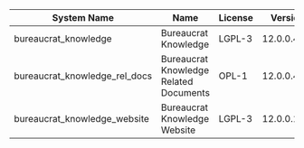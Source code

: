 | System Name | Name | License | Version | Summary | Price |
|---|---|---|---|---|---|
| bureaucrat_knowledge | Bureaucrat Knowledge | LGPL-3 | 12.0.0.41.0 | Bureaucrat Knowledge |  |
| bureaucrat_knowledge_rel_docs | Bureaucrat Knowledge Related Documents | OPL-1 | 12.0.0.4.0 | Bureaucrat Knowledge Related Documents |  |
| bureaucrat_knowledge_website | Bureaucrat Knowledge Website | LGPL-3 | 12.0.0.16.0 | Bureaucrat Knowledge Website |  |
